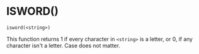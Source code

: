 # ISWORD()
`isword(<string>)`

  This function returns 1 if every character in `<string>` is a letter, or 0, if any character isn't a letter. Case does not matter.


